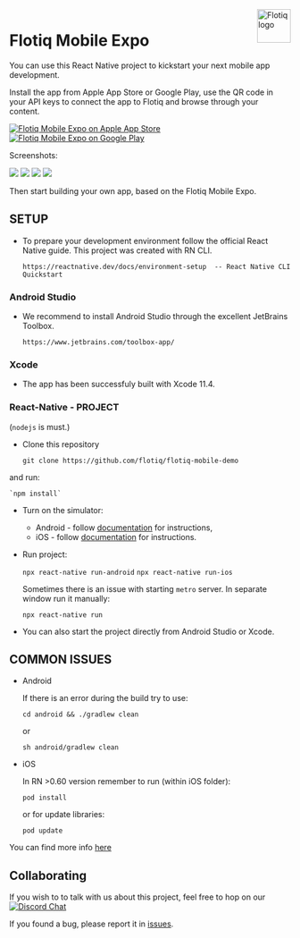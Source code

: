<a href="https://flotiq.com/">
    <img src="https://editor.flotiq.com/fonts/fq-logo.svg" alt="Flotiq logo" title="Flotiq" align="right" height="60" />
</a>

Flotiq Mobile Expo
========================

You can use this React Native project to kickstart your next mobile app development. 

Install the app from Apple App Store or Google Play, use the QR code in your API keys to connect the app to Flotiq and browse through your content.

[![Flotiq Mobile Expo on Apple App Store](https://user-images.githubusercontent.com/551004/29770691-a2082ff4-8bc6-11e7-89a6-964cd405ea8e.png)](https://apps.apple.com/app/flotiq-mobile-expo/id1505331246) [![Flotiq Mobile Expo on Google Play](https://user-images.githubusercontent.com/551004/29770692-a20975c6-8bc6-11e7-8ab0-1cde275496e0.png)](https://play.google.com/store/apps/details?id=com.flotiqmobiledemo)

Screenshots:
<p float="left">
<img src="https://api.flotiq.com/image/200x400/_media-5eb4123f65c3d.png">
<img src="https://api.flotiq.com/image/200x400/_media-5eb41261030c3.png">
<img src="https://api.flotiq.com/image/200x400/_media-5eb4128924efe.png">
<img src="https://api.flotiq.com/image/200x400/_media-5eb414e34e512.png">
</p>

Then start building your own app, based on the Flotiq Mobile Expo.

## SETUP

- To prepare your development environment follow the official React Native guide. This project was created with RN CLI.

    `https://reactnative.dev/docs/environment-setup  -- React Native CLI Quickstart`

### Android Studio
- We recommend to install Android Studio through the excellent JetBrains Toolbox.

    `https://www.jetbrains.com/toolbox-app/`

### Xcode
- The app has been successfuly built with Xcode 11.4.

### React-Native - PROJECT
(`nodejs` is must.)

- Clone this repository
    
    `git clone https://github.com/flotiq/flotiq-mobile-demo`
    
and run:

    `npm install`

- Turn on the simulator:
   - Android - follow [documentation](https://developer.android.com/studio/debug/dev-options) for instructions, 
   - iOS - follow [documentation](https://developer.apple.com/documentation/xcode/running_your_app_in_the_simulator_or_on_a_device) for instructions.
   
- Run project:

    `npx react-native run-android`
    `npx react-native run-ios`

    Sometimes there is an issue with starting `metro` server. In separate window run it manually:

    `npx react-native run`

- You can also start the project directly from Android Studio or Xcode.

## COMMON ISSUES
- Android

    If there is an error during the build try to use:

    `cd android && ./gradlew clean`

    or

    `sh android/gradlew clean`

- iOS

    In RN >0.60 version remember to run (within iOS folder):

    `pod install`

    or for update libraries:

    `pod update`

You can find more info [here](https://github.com/facebook/react-native/issues/)

## Collaborating

   If you wish to to talk with us about this project, feel free to hop on our [![Discord Chat](https://img.shields.io/discord/682699728454025410.svg)](https://discord.gg/FwXcHnX)  
   
   If you found a bug, please report it in [issues](https://github.com/flotiq/flotiq-mobile-demo/issues).
